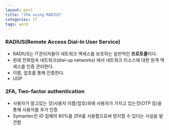 ```yaml
---
layout: post
title: "2FA using RADIUS"
categories: IT
tags: word
---
```


### RADIUS(Remote Access Dial-In User Service)
- RADIUS는 IT관리자들이 네트워크 액세스를 보호하는 일반적인 **프로토콜**이다.
- 원래 전화접속 네트워크(dial-up networks) 에서 네트워크 리소스에 대한 원격 액세스를 인증 관리한다.
- 이름, 암호를 통해 인증한다.
- UDP
  
### 2FA, Two-factor authentication
- 사용자가 알고있는 것(사용자 이름/암호)외에 사용자가 가지고 있는것(OTP 등)을 통해 사용자를 추가 인증
- Symantec은 ID 침해의 80%를 2FA를 사용함으로써 방지할 수 있다는 사실을 발견함



